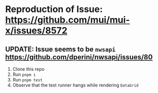 # Reproduction of Issue: https://github.com/mui/mui-x/issues/8572

## UPDATE: Issue seems to be `nwsapi` https://github.com/dperini/nwsapi/issues/80

1. Clone this repo
1. Run `pnpm i`
1. Run `pnpm test`
1. Observe that the test runner hangs while rendering `DataGrid`
